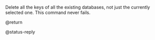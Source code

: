 Delete all the keys of all the existing databases, not just the currently
selected one. This command never fails.

@return

@status-reply
